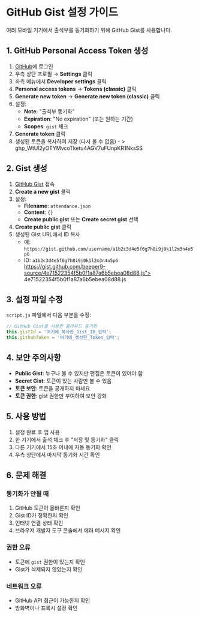 # GitHub Gist 설정 가이드

여러 모바일 기기에서 출석부를 동기화하기 위해 GitHub Gist를 사용합니다.

## 1. GitHub Personal Access Token 생성

1. [GitHub](https://github.com)에 로그인
2. 우측 상단 프로필 → **Settings** 클릭
3. 좌측 메뉴에서 **Developer settings** 클릭
4. **Personal access tokens** → **Tokens (classic)** 클릭
5. **Generate new token** → **Generate new token (classic)** 클릭
6. 설정:
   - **Note**: "출석부 동기화"
   - **Expiration**: "No expiration" (또는 원하는 기간)
   - **Scopes**: `gist` 체크
7. **Generate token** 클릭
8. 생성된 토큰을 복사하여 저장 (다시 볼 수 없음) - > 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

## 2. Gist 생성

1. [GitHub Gist](https://gist.github.com) 접속
2. **Create a new gist** 클릭
3. 설정:
   - **Filename**: `attendance.json`
   - **Content**: `{}`
   - **Create public gist** 또는 **Create secret gist** 선택
4. **Create public gist** 클릭
5. 생성된 Gist URL에서 ID 복사
   - 예: `https://gist.github.com/username/a1b2c3d4e5f6g7h8i9j0k1l2m3n4o5p6`
   - ID: `a1b2c3d4e5f6g7h8i9j0k1l2m3n4o5p6`
https://gist.github.com/beeper9-source/4e71522354f5b0f1a87a6b5ebea08d88.js"></script>
4e71522354f5b0f1a87a6b5ebea08d88.js
## 3. 설정 파일 수정

`script.js` 파일에서 다음 부분을 수정:

```javascript
// GitHub Gist를 사용한 클라우드 동기화
this.gistId = '여기에_복사한_Gist_ID_입력';
this.githubToken = '여기에_생성한_Token_입력';
```

## 4. 보안 주의사항

- **Public Gist**: 누구나 볼 수 있지만 편집은 토큰이 있어야 함
- **Secret Gist**: 토큰이 있는 사람만 볼 수 있음
- **토큰 보안**: 토큰을 공개하지 마세요
- **토큰 권한**: gist 권한만 부여하여 보안 강화

## 5. 사용 방법

1. 설정 완료 후 앱 사용
2. 한 기기에서 출석 체크 후 "저장 및 동기화" 클릭
3. 다른 기기에서 15초 이내에 자동 동기화 확인
4. 우측 상단에서 마지막 동기화 시간 확인

## 6. 문제 해결

### 동기화가 안될 때
1. GitHub 토큰이 올바른지 확인
2. Gist ID가 정확한지 확인
3. 인터넷 연결 상태 확인
4. 브라우저 개발자 도구 콘솔에서 에러 메시지 확인

### 권한 오류
- 토큰에 `gist` 권한이 있는지 확인
- Gist가 삭제되지 않았는지 확인

### 네트워크 오류
- GitHub API 접근이 가능한지 확인
- 방화벽이나 프록시 설정 확인
